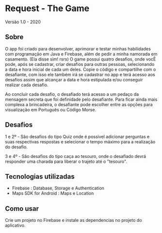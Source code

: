 # Request - The Game
Versão 1.0 - 2020

## Sobre
O app foi criado para desenvolver, aprimorar e testar minhas habilidades com programação em Java e Firebase, além de pedir a minha namorada em casamento. (Ela disse sim! rsrs)
O game possui quatro desafios, onde vocÊ pode, após se cadastrar, criar desafios para outras pessoas, selecionando a data e hora inicial de cada um deles.
Copie o código e compartilhe com o desafiante, com isso ele também irá se cadastrar no app e terá acesso aos desafios assim que alcançar a data e hora estipulada e/ou conseguir realizar cada desafio.

Ao concluir cada desafio, o desafiado terá acesso a um pedaço da mensagem secreta que foi definidade pelo desafiante. Para ficar ainda mais complexa a brincadeira, o desafiante pode escolher entre as opções para visualização em Português ou Código Morse.

## Desafios
1 e 2º - São desafios do tipo Quiz onde é possivel adicionar perguntas e suas respectivas respostas e selecionar o tempo máximo para a realização do desafio.

3 e 4º - São desafios do tipo caça ao tesouro, onde o desafiado devrá responder uma charada para liberar o trajeto até o "tesouro". 

## Tecnologias utilizadas
* Firebase : Database, Storage e Authentication
* Maps SDK for Android : Maps e Location

## Como usar
Crie um projeto no Firebase e instale as dependencias no projeto do aplicativo.
